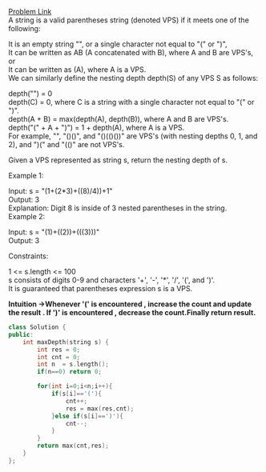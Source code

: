 [Problem Link](https://leetcode.com/problems/maximum-nesting-depth-of-the-parentheses/description/?envType=daily-question&envId=2024-04-04)<br>
A string is a valid parentheses string (denoted VPS) if it meets one of the following:<br>

It is an empty string "", or a single character not equal to "(" or ")",<br>
It can be written as AB (A concatenated with B), where A and B are VPS's, or<br>
It can be written as (A), where A is a VPS.<br>
We can similarly define the nesting depth depth(S) of any VPS S as follows:<br>

depth("") = 0<br>
depth(C) = 0, where C is a string with a single character not equal to "(" or ")".<br>
depth(A + B) = max(depth(A), depth(B)), where A and B are VPS's.<br>
depth("(" + A + ")") = 1 + depth(A), where A is a VPS.<br>
For example, "", "()()", and "()(()())" are VPS's (with nesting depths 0, 1, and 2), and ")(" and "(()" are not VPS's.<br>

Given a VPS represented as string s, return the nesting depth of s.<br>

 

Example 1:<br>

Input: s = "(1+(2*3)+((8)/4))+1"<br>
Output: 3<br>
Explanation: Digit 8 is inside of 3 nested parentheses in the string.<br>
Example 2:<br>

Input: s = "(1)+((2))+(((3)))"<br>
Output: 3<br>
 

Constraints:<br>

1 <= s.length <= 100<br>
s consists of digits 0-9 and characters '+', '-', '*', '/', '(', and ')'.<br>
It is guaranteed that parentheses expression s is a VPS.<br>

__Intuition ->Whenever '(' is encountered , increase the count and update the result . If ')' is encountered , decrease the count.Finally return result.__

```C++
class Solution {
public:
    int maxDepth(string s) {
        int res = 0;
        int cnt = 0;
        int n  = s.length();
        if(n==0) return 0;

        for(int i=0;i<n;i++){
            if(s[i]=='('){
                cnt++;
                res = max(res,cnt);
            }else if(s[i]==')'){
                cnt--;
            }
        }
        return max(cnt,res);
    }
};
```
